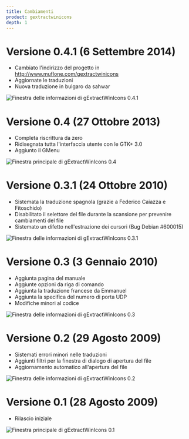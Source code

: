 ```yaml
---
title: Cambiamenti
product: gextractwinicons
depth: 1
---
```


# Versione 0.4.1 (6 Settembre 2014)
* Cambiato l'indirizzo del progetto in http://www.muflone.com/gextractwinicons
* Aggiornate le traduzioni
* Nuova traduzione in bulgaro da sahwar

![Finestra delle informazioni di gExtractWinIcons 0.4.1](/resources/gextractwinicons/archive/v0.4.1/italian/about.png?classes=center)

# Versione 0.4 (27 Ottobre 2013)
* Completa riscrittura da zero
* Ridisegnata tutta l'interfaccia utente con le GTK+ 3.0
* Aggiunto il GMenu

![Finestra principale di gExtractWinIcons 0.4](/resources/gextractwinicons/archive/v0.4/italian/main.png?classes=center)

# Versione 0.3.1 (24 Ottobre 2010)
* Sistemata la traduzione spagnola (grazie a Federico Caiazza e Fitoschido)
* Disabilitato il selettore del file durante la scansione per prevenire cambiamenti del file
* Sistemato un difetto nell'estrazione dei cursori (Bug Debian #600015)

![Finestra delle informazioni di gExtractWinIcons 0.3.1](/resources/gextractwinicons/archive/v0.3.1/italian/about.png?classes=center)

# Versione 0.3 (3 Gennaio 2010)
* Aggiunta pagina del manuale
* Aggiunte opzioni da riga di comando
* Aggiunta la traduzione francese da Emmanuel
* Aggiunta la specifica del numero di porta UDP
* Modifiche minori al codice

![Finestra delle informazioni di gExtractWinIcons 0.3](/resources/gextractwinicons/archive/v0.3/italian/about.png?classes=center)

# Versione 0.2 (29 Agosto 2009)
* Sistemati errori minori nelle traduzioni
* Aggiunti filtri per la finestra di dialogo di apertura del file
* Aggiornamento automatico all'apertura del file

![Finestra delle informazioni di gExtractWinIcons 0.2](/resources/gextractwinicons/archive/v0.2/italian/about.png?classes=center)

# Versione 0.1 (28 Agosto 2009)
* Rilascio iniziale

![Finestra principale di gExtractWinIcons 0.1](/resources/gextractwinicons/archive/v0.1/italian/main.png?classes=center)
